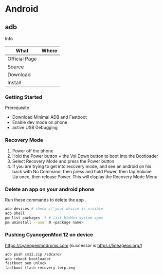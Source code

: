 # Android

## adb

Info

| What          | Where |
|---------------|-------|
| Official Page |       |
| Source        |       |
| Download      |       |
| Install       |       |

### Getting Started

Prerequisite

- Download Minimal ADB and Fastboot
- Enable dev mode on phone
- active USB Debugging

### Recovery Mode

1. Power off the phone
2. Hold the Power button + the Vol Down button to boot into the Bootloader
3. Select Recovery Mode and press the Power button
4. If you are trying to get into recovery mode, and see an android on his back with No Command, then press and hold Power, then tap Volume Up once, then release Power. This will display the Recovery Mode Menu

### Delete an app on your android phone

Run these commands to delete the app <package name>.

 ```sh
adb devices # check if your device is visible
adb shell
pm list packages -3 # list hidden system apps
pm uninstall --user 0 <package name>
```

### Pushing CyanogenMod 12 on device

<https://cyanogenmodroms.com> (successor is <https://lineageos.org/>)

 ```sh
adb push cm12.zip /sdcard/
adb reboot bootloader
fastboot oem unlock
fastboot flash recovery twrp.img
```
